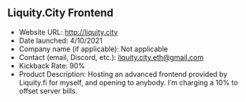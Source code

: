 ## Liquity.City Frontend
- Website URL: http://liquity.city
- Date launched: 4/10/2021
- Company name (if applicable): Not applicable 
- Contact (email, Discord, etc.): liquity.city.eth@gmail.com
- Kickback Rate: 90%
- Product Description:  Hosting an advanced frontend provided by Liquity.fi for myself, and opening to anybody. I’m charging a 10% to offset server bills.
